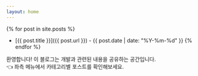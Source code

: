 ```yaml
---
layout: home
---
```


{% for post in site.posts %}
- [{{ post.title }}]({{ post.url }}) - {{ post.date | date: "%Y-%m-%d" }}
{% endfor %}


환영합니다! 이 블로그는 개발과 관련된 내용을 공유하는 공간입니다.  
👈 좌측 메뉴에서 카테고리별 포스트를 확인해보세요.
